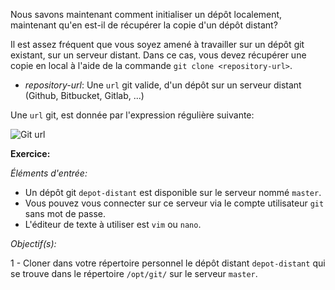 Nous savons maintenant comment initialiser un dépôt localement, maintenant qu'en
est-il de récupérer la copie d'un dépôt distant?

Il est assez fréquent que vous soyez amené à travailler sur un dépôt git existant, sur
un serveur distant. Dans ce cas, vous devez récupérer une copie en local à l'aide
de la commande `git clone <repository-url>`.

- _repository-url_: Une `url` git valide, d'un dépôt sur un serveur distant
 (Github, Bitbucket, Gitlab, ...)

Une `url` git, est donnée par l'expression régulière suivante:

![Git url](/deopsteam/courses/git/git_formation__part4/assets/git-regex.png)


**Exercice:**

_Éléments d'entrée:_

 - Un dépôt git `depot-distant` est disponible sur le serveur nommé `master`.
 - Vous pouvez vous connecter sur ce serveur via le compte utilisateur `git` sans mot de passe.
 - L'éditeur de texte à utiliser est `vim` ou `nano`.

_Objectif(s):_

 1 - Cloner dans votre répertoire personnel le dépôt distant `depot-distant`
     qui se trouve dans le répertoire `/opt/git/` sur le serveur `master`.
